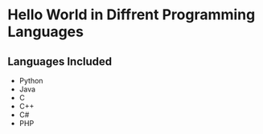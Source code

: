 # Hello World in Diffrent Programming Languages

## Languages Included
- Python
- Java
- C
- C++
- C#
- PHP
